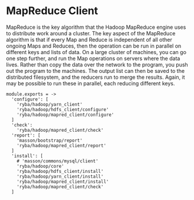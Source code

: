
# MapReduce Client

MapReduce is the key algorithm that the Hadoop MapReduce engine uses to distribute work around a cluster.
The key aspect of the MapReduce algorithm is that if every Map and Reduce is independent of all other ongoing Maps and Reduces,
then the operation can be run in parallel on different keys and lists of data. On a large cluster of machines, you can go one step further, and run the Map operations on servers where the data lives.
Rather than copy the data over the network to the program, you push out the program to the machines.
The output list can then be saved to the distributed filesystem, and the reducers run to merge the results. Again, it may be possible to run these in parallel, each reducing different keys.

    module.exports = ->
      'configure': [
        'ryba/hadoop/yarn_client'
        'ryba/hadoop/hdfs_client/configure'
        'ryba/hadoop/mapred_client/configure'
      ]
      'check':
        'ryba/hadoop/mapred_client/check'
      'report': [
        'masson/bootstrap/report'
        'ryba/hadoop/mapred_client/report'
      ]
      'install': [
        # 'masson/commons/mysql/client'
        'ryba/hadoop/core'
        'ryba/hadoop/hdfs_client/install'
        'ryba/hadoop/yarn_client/install'
        'ryba/hadoop/mapred_client/install'
        'ryba/hadoop/mapred_client/check'
      ]
